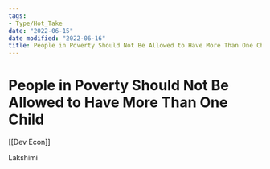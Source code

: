 ```yaml
---
tags:
- Type/Hot_Take
date: "2022-06-15"
date modified: "2022-06-16"
title: People in Poverty Should Not Be Allowed to Have More Than One Child
---
```


# People in Poverty Should Not Be Allowed to Have More Than One Child
[[Dev Econ]]

Lakshimi
